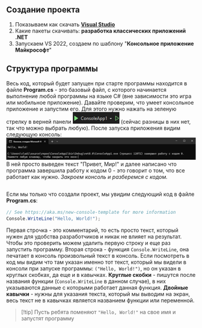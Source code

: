 ## Создание проекта
1. Показываем как скачать [**Visual Studio**](https://visualstudio.microsoft.com/ru/)
2. Какие пакеты скачивать: **разработка классических приложений .NET**
3. Запускаем VS 2022, создаем по шаблону "**Консольное приложение Майкрософт**"
## Структура программы
Весь код, который будет запущен при старте программы находится в файле **Program.cs** - это базовый файл, с которого начинается выполнение любой программы на языке C# (вне зависимости это игра или мобильное приложение).
Давайте проверим, что умеет консольное приложение и запустим его. Для этого нужно нажать на зеленую стрелку в верней панели ![](../Images/GreenArrow.png) (сейчас разницы в них нет, так что можно выбрать любую). После запуска приложения видим следующую консоль:
![](../Images/ConsoleProgramOutput.png)
В ней просто выведен текст "Привет, Мир!" и далее написано что программа завершила работу к кодом 0 - это говорит о том, что все работает как нужно.
*Закроем консоль и разберемся с кодом.*
## 
Если мы только что создали проект, мы увидим следующий код в файле **Program.cs**:
``` cs
// See https://aka.ms/new-console-template for more information
Console.WriteLine("Hello, World!");
```
Первая строчка - это комментарий, то есть просто текст, который нужен для удобства разработчиков и никак не влияет на результат. Чтобы это проверить можем удалить первую строку и еще раз запустить программу.
Вторая строка - функция `Console.WriteLine`, она печатает в консоль произвольный текст в консоль. Если посмотреть в код мы видим что там указан именно тот текст, который мы видели в консоли при запуске программы: `("Hello, World!")`, но он указан в круглых скобках, да еще и в кавычках.
**Круглые скобки** - пишутся после названия функции (`Console.WriteLine` в данном случае), в них указываются данные с которыми работает данная функция.
**Двойные кавычки** - нужны для указания текста, который мы выводим на экран, весь текст не в кавычках является названием функции или переменной.
>[!tip] Пусть ребята поменяют `"Hello, World!"` на свое имя и запустят программу

